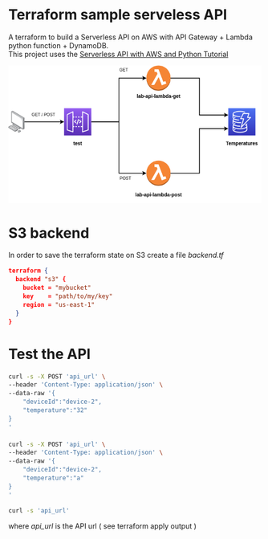 # Terraform sample serveless API

A terraform to build a Serverless API on AWS with API Gateway + Lambda python function + DynamoDB. \
This project uses the [Serverless API with AWS and Python Tutorial](https://medium.com/accenture-the-dock/serverless-api-with-aws-and-python-tutorial-3dff032628a7)

![Serveless API architecture](./aws_serveless_api_architecture.png)

# S3 backend

In order to save the terraform state on S3 create a file _backend.tf_

```json
terraform {
  backend "s3" {
    bucket = "mybucket"
    key    = "path/to/my/key"
    region = "us-east-1"
  }
}
```

# Test the API 

```bash
curl -s -X POST 'api_url' \
--header 'Content-Type: application/json' \
--data-raw '{
    "deviceId":"device-2",
    "temperature":"32"
}
'

curl -s -X POST 'api_url' \
--header 'Content-Type: application/json' \
--data-raw '{
    "deviceId":"device-2",
    "temperature":"a"
}
'
```

```bash
curl -s 'api_url'
```

where _api\_url_ is the API url ( see terraform apply output )
